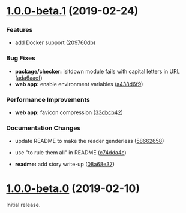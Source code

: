 # [1.0.0-beta.1](https://github.com/leon-ai/leon/compare/1.0.0-beta.0...v1.0.0-beta.1) (2019-02-24)
### Features
 - add Docker support
  ([209760db](https://github.com/leon-ai/leon/commit/209760dba747001300692fb6a6af97543de584d6))

### Bug Fixes
 - **package/checker:**
  isitdown module fails with capital letters in URL
  ([ada6aaef](https://github.com/leon-ai/leon/commit/ada6aaef4bada47e87d28f9f6eaa05b9e23f58d2))
 - **web app:**
  enable environment variables
  ([a438d6f9](https://github.com/leon-ai/leon/commit/a438d6f942812f74e3dda75a9875609f8bea21cd))
### Performance Improvements

 - **web app:**
  favicon compression
  ([33dbcb42](https://github.com/leon-ai/leon/commit/33dbcb425eaafba90176ff64e5f689eb36bc6ce1))
### Documentation Changes
 - update README to make the reader genderless
  ([58662658](https://github.com/leon-ai/leon/commit/586626586b7a2f84cb2cd84028111976bc5172f0))
 - use "to rule them all" in README
  ([c74dda4c](https://github.com/leon-ai/leon/commit/c74dda4cb9acc78de143ae01fdc6b4ef0a5ec3ef))

 - **readme:**
  add story write-up
  ([08a68e37](https://github.com/leon-ai/leon/commit/08a68e376b6a9367425947380564120943376500))


# [1.0.0-beta.0](https://github.com/leon-ai/leon/compare/https://github.com/leon-ai/leon.git...v1.0.0-beta.0) (2019-02-10)

Initial release.
